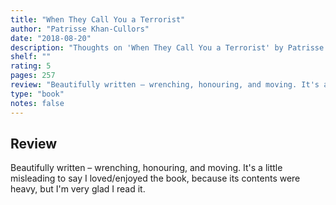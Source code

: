 ```yaml
---
title: "When They Call You a Terrorist"
author: "Patrisse Khan-Cullors"
date: "2018-08-20"
description: "Thoughts on 'When They Call You a Terrorist' by Patrisse Khan-Cullors."
shelf: ""
rating: 5
pages: 257
review: "Beautifully written – wrenching, honouring, and moving. It's a little misleading to say I loved/enjoyed the book, because its contents were heavy, but I'm very glad I read it."
type: "book"
notes: false
---
```


## Review

Beautifully written – wrenching, honouring, and moving. It's a little misleading to say I loved/enjoyed the book, because its contents were heavy, but I'm very glad I read it.
